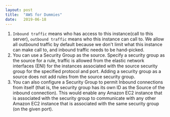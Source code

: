 ```yaml
---
layout: post
title:  "AWS for Dummies"
date:   2019-06-18
---
```


1. `Inbound traffic` means who has access to this instance(call to this server), `outbound traffic` means who this instance can call to. We allow all outbound traffic by default because we don't limit what this instance can make call to, and inbound traffic needs to be hand-picked.
2. You can use a Security Group as the source. Specify a security group as the source for a rule, traffic is allowed from the elastic network interfaces (ENI) for the instances associated with the source security group for the specified protocol and port. Adding a security group as a source does not add rules from the source security group.
3. You can also configure a Security Group to permit Inbound connections from itself (that is, the security group has its own ID as the Source of the inbound connection). This would enable any Amazon EC2 instance that is associated with the security group to communicate with any other Amazon EC2 instance that is associated with the same security group (on the given port).